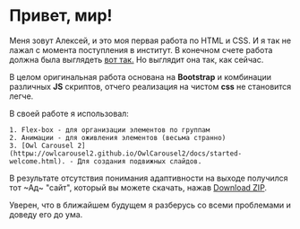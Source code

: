 # Привет, мир! #

Меня зовут Алексей, и это моя первая работа по HTML и CSS.
И я так не лажал с момента поступления в институт.
В конечном счете работа должна была выглядеть [вот так.](http://tamzidhossain.info/html/jamiya-online/)
Но выглядит она так, как сейчас.

В целом оригинальная работа основана на __Bootstrap__ и комбинации различных __JS__ скриптов, отчего реализация на чистом __css__ не становится легче.

В своей работе я использовал:

    1. Flex-box - для организации элементов по группам
    2. Анимации - для оживления элементов (весьма странно)
    3. [Owl Carousel 2](httpы://owlcarousel2.github.io/OwlCarousel2/docs/started-welcome.html). - Для создания подвижных слайдов.

В результате отсутствия понимания адаптивности на выходе получился тот ~Ад~ "сайт", который вы можете скачать, нажав [Download ZIP](https://github.com/rawenloft/coursework/archive/master.zip).

 Уверен, что в ближайшем будущем я разберусь со всеми проблемами и доведу его до ума.
